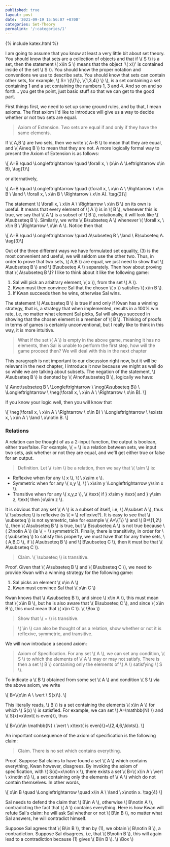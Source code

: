 ```yaml
---
published: true
layout: post
date: '2021-09-19 15:56:07 +0700'
categories: Set-Theory
permalink: '/:categories/1'
---
```

{% include katex.html %}

I am going to assume that you know at least a very little bit about set theory. You should know that sets are a collection of objects and that if \\( S \\) is a set, then the statement \\( x\in S \\) means that the object '\\( x\\)' is contained inside of the set \\( S \\). You should know the proper notation and conventions we use to describe sets. You should know that sets can contain other sets, for example, \\( S= \\{\\{1\\}, \\{1,3,4\\} \\} \\), is a set containing a set containing 1 and a set containing the numbers 1, 3 and 4. And so on and so forth... you get the point, just basic stuff so that we can get to the good part.

First things first, we need to set up some ground rules, and by that, I mean axioms. The first axiom I'd like to introduce will give us a way to decide whether or not two sets are equal.

> Axiom of Extension. Two sets are equal if and only if they have the same elements.

If \\( A,B \\) are two sets, then we write \\( A=B \\) to mean that they are equal, and \\( A\neq B \\) to mean that they are not. A more logically formal way to present the Axiom of Extension is as follows:

\\[ A=B \quad \Longleftrightarrow \quad \forall x, \ (x\in A \Leftrightarrow x\in B), \tag{1}\\]

or alternatively,

\\[ A=B \quad \Longleftrightarrow \quad (\forall x, \ x\in A \ \Rightarrow \ x\in B \ \land \ \forall x, \ x\in B \ \Rightarrow \ x\in A). \tag{2}\\]

The statement \\( \forall x, \ x\in A \ \Rightarrow \ x\in B \\) on its own is useful. It means that every element of \\( A \\) is in \\( B \\), whenever this is true, we say that \\( A \\) is a subset of \\( B \\), notationally, it will look like \\( A\subseteq B \\). Similarly, we write \\( B\subseteq A \\) whenever \\( \forall x, \ x\in B \ \Rightarrow \ x\in A \\). Notice then that

\\[ A=B \quad \Longleftrightarrow \quad A\subseteq B \ \land \ B\subseteq A. \tag{3}\\]

Out of the three different ways we have formulated set equality, (3) is the most convenient and useful, we will seldom use the other two. Thus, in order to prove that two sets, \\( A,B \\) are equal, we just need to show that \\( A\subseteq B \\) and \\( B\subseteq A \\) separately. Then how about proving that \\( A\subseteq B \\)? I like to think about it like the following game:

1. Sal will pick an arbitrary element, \\( x \\), from the set \\( A \\).
2. Kwan must then convince Sal that the chosen \\( x \\) satisfies \\( x\in B \\).
3. If Kwan succeeds then he wins, otherwise Sal wins.

The statement \\( A\subseteq B \\) is true if and only if Kwan has a winning strategy, that is, a strategy that when implemented, results in a 100% win rate, i.e, no matter what element Sal picks, Sal will always succeed in showing that the chosen element is a member of \\( B \\). Thinking of proofs in terms of games is certainly unconventional, but I really like to think in this way, it is more intuitive.

> What if the set \\( A \\) is empty in the above game, meaning it has no elements, then Sal is unable to perform the first step, how will the game proceed then? We will deal with this in the next chapter

This paragraph is not important to our discussion right now, but it will be relevant in the next chapter, I introduce it now because we might as well do so while we are talking about subsets. The negation of the statement, \\( A\subseteq B \\) is denoted by \\( A\not\subseteq B \\), logically we have:

\\[ A\not\subseteq B \ \Longleftrightarrow \ \neg(A\subseteq B\\) \ \Longleftrightarrow \ \neg(\forall x, \ x\in A \ \Rightarrow \ x\in B). \\]

If you know your logic well, then you will know that

\\[ \neg(\forall x, \ x\in A \ \Rightarrow \ x\in B) \ \Longleftrightarrow \ \exists x, \ x\in A \ \land \ x\notin B. \\]

### Relations

A relation can be thought of as a 2-input function, the output is boolean, either true/false. For example, \\( = \\) is a relation between sets, we input two sets, ask whether or not they are equal, and we'll get either true or false for an output.

> Definition. Let \\( \sim \\) be a relation, then we say that \\( \sim \\) is:
- Reflexive when for any \\( x \\), \\( \ x\sim x \\).
- Symmetric when for any \\( x,y \\), \\( \ x\sim y \Longleftrightarrow y\sim x \\).
- Transitive when for any \\( x,y,z \\), \\( \text{ if } x\sim y \text{ and } y\sim z, \text{ then }x\sim z \\).

It is obvious that any set \\( A \\) is a subset of itself, i.e, \\( A\subset A \\), thus \\( \subseteq \\) is reflexive (is \\( = \\) reflexive?). It is easy to see that \\( \subseteq \\) is not symmetric, take for example \\( A=\\{1\\} \\) and \\( B=\\{1,2\\} \\), then \\( A\subseteq B \\) is true, but \\( B\subseteq A \\) is not true because \\( 2\notin A \\) (is \\( = \\) symmetric?). Finally, there is transitivity, in order for \\( \subseteq \\) to satisfy this property, we must have that for any three sets, \\( A,B,C \\), if \\( A\subseteq B \\) and \\( B\subseteq C \\), then it must be that \\( A\subseteq C \\). 

> Claim. \\( \subseteq \\) is transitive.

Proof. Given that \\( A\subseteq B \\) and \\( B\subseteq C \\), we need to provide Kwan with a winning strategy for the following game:

1. Sal picks an element \\( x\in A \\)
2. Kwan must convince Sal that \\( x\in C \\)

Kwan knows that \\( A\subseteq B \\), and since \\( x\in A \\), this must mean that \\( x\in B \\), but he is also aware that \\( B\subseteq C \\), and since \\( x\in B \\), this must mean that \\( x\in C \\). \\( \Box \\)

> Show that \\( = \\) is transitive.

> \\( \in \\) can also be thought of as a relation, show whether or not it is reflexive, symmetric, and transitive. 

We will now introduce a second axiom:

> Axiom of Specification. For any set \\( A \\), we can set any condition, \\( S \\) to which the elements of \\( A \\) may or may not satisfy. There is then a set \\( B \\) containing only the elements of \\( A \\) satisfying \\( S \\).

To indicate a \\( B \\) obtained from some set \\( A \\) and condition \\( S \\) via the above axiom, we write

\\[ B=\\{x\in A \ \vert \ S(x)\\}. \\]

This literally reads, \\( B \\) is a set containing the elements \\( x\in A \\) for which \\( S(x) \\) is satisfied. For example, we can set \\( A=\mathbb{N} \\) and \\( S(x)=x\text{ is even}\\), thus

\\[ B=\\{x\in \mathbb{N} \ \vert \ x\text{ is even}\\}=\\{2,4,6,\ldots\\}. \\]

An important consequence of the axiom of specification is the following claim:

> Claim. There is no set which contains everything.

Proof. Suppose Sal claims to have found a set \\( A \\) which contains everything, Kwan however, disagrees. By invoking the axiom of specification, with \\( S(x)=x\notin x \\), there exists a set \\( B=\\{ x\in A \ \vert \ x\notin x\\} \\), a set containing only the elements of \\( A \\) which do not contain themselves. In other words,

\\[ x\in B \quad \Longleftrightarrow \quad x\in A \ \land \ x\notin x. \tag{4} \\]

Sal needs to defend the claim that \\( B\in A \\), otherwise \\( B\notin A \\), contradicting the fact that \\( A \\) contains everything. Here is how Kwan will refute Sal's claim: he will ask Sal whether or not \\( B\in B \\), no matter what Sal answers, he will contradict himself. 

Suppose Sal agrees that \\( B\in B \\), then by (1), we obtain \\( B\notin B \\), a contradiction. Suppose Sal disagrees, i.e, that \\( B\notin B \\), this will again lead to a contradiction because (1) gives \\( B\in B \\). \\( \Box \\)
